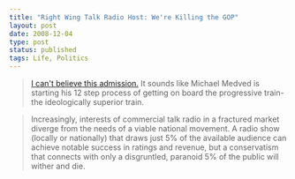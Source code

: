 ```yaml
---
title: "Right Wing Talk Radio Host: We're Killing the GOP"
layout: post
date: 2008-12-04
type: post
status: published
tags: Life, Politics
---
```



> [I can't believe this admission.](http://blogs.usatoday.com/oped/2008/12/will-talk-radio.html) It sounds like Michael Medved is starting his 12 step process of getting on board the progressive train- the ideologically superior train.

> Increasingly, interests of commercial talk radio in a fractured market diverge from the needs of a viable national movement. A radio show (locally or nationally) that draws just 5% of the available audience can achieve notable success in ratings and revenue, but a conservatism that connects with only a disgruntled, paranoid 5% of the public will wither and die.
